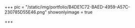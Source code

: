 +++
pic = "/static/img/portfolio/B4DE1C72-BAED-4959-A57C-230785D55E46.png"
showonlyimage = true

+++
